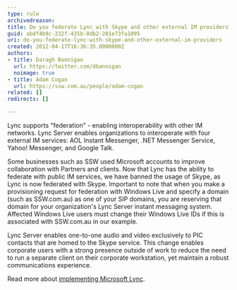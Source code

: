 ```yaml
---
type: rule
archivedreason: 
title: Do you federate Lync with Skype and other external IM providers?
guid: abdf4b9c-232f-435b-8db2-201e73fa1095
uri: do-you-federate-lync-with-skype-and-other-external-im-providers
created: 2012-04-17T16:36:35.0000000Z
authors:
- title: Daragh Bannigan
  url: https://twitter.com/dbannigan
  noimage: true 
- title: Adam Cogan
  url: https://ssw.com.au/people/adam-cogan
related: []
redirects: []

---
```


Lync supports "federation" - enabling interoperability with other IM networks. Lync Server enables organizations to interoperate with four external IM services: AOL Instant Messenger, .NET Messenger Service, Yahoo! Messenger, and Google Talk.

<!--endintro-->

Some businesses such as SSW used Microsoft accounts to improve collaboration with Partners and clients. Now that Lync has the ability to federate with public IM services, we have banned the usage of Skype, as Lync is now federated with Skype. Important to note that when you make a provisioning request for federation with Windows Live and specify a domain (such as SSW.com.au) as one of your SIP domains, you are reserving that domain for your organization's Lync Server instant messaging system. Affected Windows Live users must change their Windows Live IDs if this is associated with SSW.com.au in our example.

Lync Server enables one-to-one audio and video exclusively to PIC contacts that are homed to the Skype service. This change enables corporate users with a strong presence outside of work to reduce the need to run a separate client on their corporate workstation, yet maintain a robust communications experience.

Read more about [implementing Microsoft Lync](https://www.ssw.com.au/ssw/Consulting/Lync.aspx).
